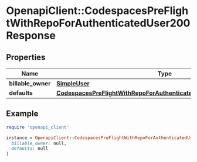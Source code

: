 # OpenapiClient::CodespacesPreFlightWithRepoForAuthenticatedUser200Response

## Properties

| Name | Type | Description | Notes |
| ---- | ---- | ----------- | ----- |
| **billable_owner** | [**SimpleUser**](SimpleUser.md) |  | [optional] |
| **defaults** | [**CodespacesPreFlightWithRepoForAuthenticatedUser200ResponseDefaults**](CodespacesPreFlightWithRepoForAuthenticatedUser200ResponseDefaults.md) |  | [optional] |

## Example

```ruby
require 'openapi_client'

instance = OpenapiClient::CodespacesPreFlightWithRepoForAuthenticatedUser200Response.new(
  billable_owner: null,
  defaults: null
)
```

